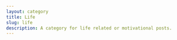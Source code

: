 ```yaml
---
layout: category
title: Life
slug: life
description: A category for life related or motivational posts.
---
```

